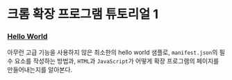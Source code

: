 # 크롬 확장 프로그램 튜토리얼 1

### [Hello World]

아무런 고급 기능을 사용하지 않은 최소한의 hello world 샘플로, `manifest.json`의 필수 요소를 작성하는 방법과,
`HTML`과 `JavaScript`가 어떻게 확장 프로그램의 페이지를 만들어내는지를 알아본다.

[Hello World]: https://developer.chrome.com/docs/extensions/get-started/tutorial/hello-world?hl=ko
